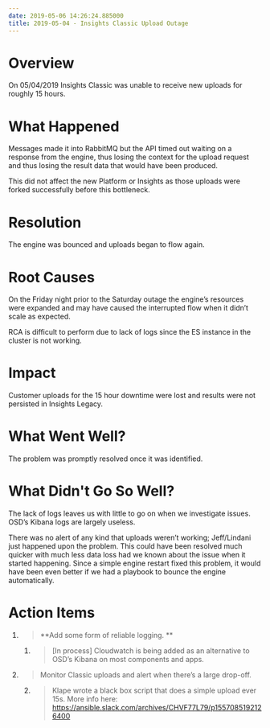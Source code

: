 ```yaml
---
date: 2019-05-06 14:26:24.885000
title: 2019-05-04 - Insights Classic Upload Outage
---
```

# Overview

On 05/04/2019 Insights Classic was unable to receive new uploads for
roughly 15 hours.

# What Happened

Messages made it into RabbitMQ but the API timed out waiting on a
response from the engine, thus losing the context for the upload request
and thus losing the result data that would have been produced.

This did not affect the new Platform or Insights as those uploads were
forked successfully before this bottleneck.

# Resolution

The engine was bounced and uploads began to flow again.

# Root Causes

On the Friday night prior to the Saturday outage the engine’s resources
were expanded and may have caused the interrupted flow when it didn’t
scale as expected.

RCA is difficult to perform due to lack of logs since the ES instance in
the cluster is not working.

# Impact

Customer uploads for the 15 hour downtime were lost and results were not
persisted in Insights Legacy.

# What Went Well?

The problem was promptly resolved once it was identified.

# What Didn't Go So Well?

The lack of logs leaves us with little to go on when we investigate
issues. OSD’s Kibana logs are largely useless.

There was no alert of any kind that uploads weren’t working;
Jeff/Lindani just happened upon the problem. This could have been
resolved much quicker with much less data loss had we known about the
issue when it started happening. Since a simple engine restart fixed
this problem, it would have been even better if we had a playbook to
bounce the engine automatically.

# Action Items

1.  > **Add some form of reliable logging. **
    
    1.  > \[In process\] Cloudwatch is being added as an alternative to
        > OSD’s Kibana on most components and apps.

2.  > Monitor Classic uploads and alert when there’s a large drop-off.
    
    2.  > Klape wrote a black box script that does a simple upload ever
        > 15s. More info here:
        > <https://ansible.slack.com/archives/CHVF77L79/p1557085192126400>
